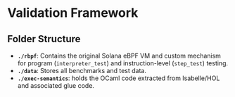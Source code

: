 # Validation Framework

## Folder Structure

- **`./rbpf`**: Contains the original Solana eBPF VM and custom  mechanism for program (`interpreter_test`) and instruction-level (`step_test`) testing.
- **`./data`**: Stores all benchmarks and test data.
-  **`./exec-semantics`**: holds the OCaml code extracted from Isabelle/HOL and associated glue code.